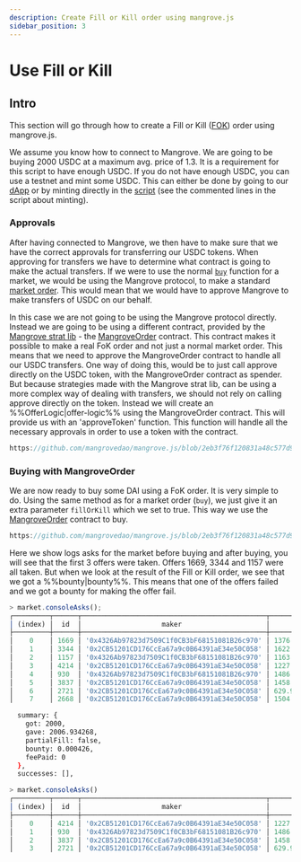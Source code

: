 ```yaml
---
description: Create Fill or Kill order using mangrove.js
sidebar_position: 3
---
```


# Use Fill or Kill

## Intro

This section will go through how to create a Fill or Kill ([FOK](https://www.investopedia.com/terms/f/fok.asp)) order using mangrove.js.

We assume you know how to connect to Mangrove. We are going to be buying 2000 USDC at a maximum avg. price of 1.3. It is a requirement for this script to have enough USDC. If you do not have enough USDC, you can use a testnet and mint some USDC. This can either be done by going to our [dApp](https://testnet.mangrove.exchange/faucet) or by minting directly in the [script](https://github.com/mangrovedao/mangrove.js/blob/2eb3f76f120831a48c577d930fcffc7d55d75c51/examples/how-tos/fill-or-kill.js) (see the commented lines in the script about minting).

### Approvals

After having connected to Mangrove, we then have to make sure that we have the correct approvals for transferring our USDC tokens. When approving for transfers we have to determine what contract is going to make the actual transfers. If we were to use the normal [`buy`](../technical-references/code/classes/Market#-buy) function for a market, we would be using the Mangrove protocol, to make a standard [market order](../../protocol/technical-references/taking-and-making-offers/taker-order/README.md#market-order). This would mean that we would have to approve Mangrove to make transfers of USDC on our behalf.

In this case we are not going to be using the Mangrove protocol directly. Instead we are going to be using a different contract, provided by the [Mangrove strat lib](../../strat-lib/README.md) - the [MangroveOrder](../../strat-lib/technical-references/code/strats/src/strategies/MangroveOrder) contract. This contract makes it possible to make a real FoK order and not just a normal market order. This means that we need to approve the MangroveOrder contract to handle all our USDC transfers. One way of doing this, would be to just call approve directly on the USDC token, with the MangroveOrder contract as spender. But because strategies made with the Mangrove strat lib, can be using a more complex way of dealing with transfers, we should not rely on calling approve directly on the token. Instead we will create an %%OfferLogic|offer-logic%% using the MangroveOrder contract. This will provide us with an 'approveToken' function. This function will handle all the necessary approvals in order to use a token with the contract.

```js reference
https://github.com/mangrovedao/mangrove.js/blob/2eb3f76f120831a48c577d930fcffc7d55d75c51/examples/how-tos/fill-or-kill.js#L27
```

### Buying with MangroveOrder

We are now ready to buy some DAI using a FoK order. It is very simple to do. Using the same method as for a market order (`buy`), we just give it an extra parameter `fillOrKill` which we set to true. This way we use the [MangroveOrder](../../strat-lib/technical-references/code/strats/src/strategies/MangroveOrder) contract to buy.

```js reference
https://github.com/mangrovedao/mangrove.js/blob/2eb3f76f120831a48c577d930fcffc7d55d75c51/examples/how-tos/fill-or-kill.js#L29-L37
```

Here we show logs asks for the market before buying and after buying, you will see that the first 3 offers were taken. Offers 1669, 3344 and 1157 were all taken. But when we look at the result of the Fill or Kill order, we see that we got a %%bounty|bounty%%. This means that one of the offers failed and we got a bounty for making the offer fail.

<!-- TODO: add info when we have a decent result, e.g. when the arrays for success and failure aren't empty and the user can actually see what offers failed and what offers succeeded, see this issue https://github.com/mangrovedao/mangrove.js/issues/862 -->

<!-- TODO: We should have a section where the FoK order fails, do to not being able to complete the order fully. "noPartialFill". After this issue, https://github.com/mangrovedao/mangrove.js/issues/862, has been fixed, this section can reasonably be added (as we then have better return value). -->

```js title="Asks before Fill or Kill order"
> market.consoleAsks();
┌─────────┬──────┬──────────────────────────────────────────────┬────────────────────┬────────────────────────┐
│ (index) │  id  │                    maker                     │       volume       │         price          │
├─────────┼──────┼──────────────────────────────────────────────┼────────────────────┼────────────────────────┤
│    0    │ 1669 │ '0x4326Ab97823d7509C1f0CB3bF68151081B26c970' │ 1376.6273438550415 │ 1.00346478817687987934 │
│    1    │ 3344 │ '0x2CB51201CD176CcEa67a9c0B64391aE34e50C058' │ 1622.836373407379  │ 1.00346894837019272508 │
│    2    │ 1157 │ '0x4326Ab97823d7509C1f0CB3bF68151081B26c970' │ 1163.3709308116254 │ 1.0034723140155791771  │
│    3    │ 4214 │ '0x2CB51201CD176CcEa67a9c0B64391aE34e50C058' │ 1227.0562038171438 │  1.003482667028260286  │
│    4    │ 930  │ '0x4326Ab97823d7509C1f0CB3bF68151081B26c970' │ 1486.735792592364  │ 1.00348572922872847571 │
│    5    │ 3837 │ '0x2CB51201CD176CcEa67a9c0B64391aE34e50C058' │ 1458.6523528414643 │ 1.00348711133850858816 │
│    6    │ 2721 │ '0x2CB51201CD176CcEa67a9c0B64391aE34e50C058' │ 629.9748527543823  │ 1.00348954285398244855 │
│    7    │ 2668 │ '0x2CB51201CD176CcEa67a9c0B64391aE34e50C058' │ 1504.307740487991  │ 1.00349288205504048327 │
```

```bash title="Result of Fill or Kill order"
  summary: {
    got: 2000,
    gave: 2006.934268,
    partialFill: false,
    bounty: 0.000426,
    feePaid: 0
  },
  successes: [],
```

```js title="Asks after fill or kill order"
> market.consoleAsks()
┌─────────┬──────┬──────────────────────────────────────────────┬────────────────────┬────────────────────────┐
│ (index) │  id  │                    maker                     │       volume       │         price          │
├─────────┼──────┼──────────────────────────────────────────────┼────────────────────┼────────────────────────┤
│    0    │ 4214 │ '0x2CB51201CD176CcEa67a9c0B64391aE34e50C058' │ 1227.0562038171438 │  1.003482667028260286  │
│    1    │ 930  │ '0x4326Ab97823d7509C1f0CB3bF68151081B26c970' │ 1486.735792592364  │ 1.00348572922872847571 │
│    2    │ 3837 │ '0x2CB51201CD176CcEa67a9c0B64391aE34e50C058' │ 1458.6523528414643 │ 1.00348711133850858816 │
│    3    │ 2721 │ '0x2CB51201CD176CcEa67a9c0B64391aE34e50C058' │ 629.9748527543823  │ 1.00348954285398244855 │
```
